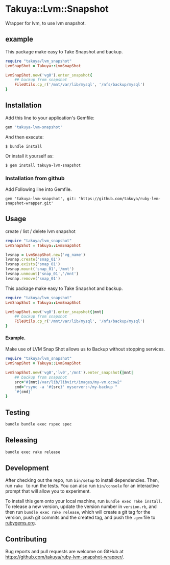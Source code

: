 # Takuya::Lvm::Snapshot

Wrapper for lvm, to use lvm snapshot. 
## example 

This package make easy to Take Snapshot and backup.

```ruby
require "takuya/lvm_snapshot"
LvmSnapShot = Takuya::LvmSnapShot

LvmSnapShot.new('vg0').enter_snapshot{
    ## backup from snapshot 
    FileUtils.cp_r('/mnt/var/lib/mysql', '/nfs/backup/mysql')
}
```

## Installation

Add this line to your application's Gemfile:

```ruby
gem 'takuya-lvm-snapshot'
```

And then execute:

    $ bundle install

Or install it yourself as:

    $ gem install takuya-lvm-snapshot

### Installation from github
Add Following line into Gemfile.
```
gem 'takuya-lvm-snapshot', git: 'https://github.com/takuya/ruby-lvm-snapshot-wrapper.git'
```

## Usage

create / list / delete lvm snapshot
```ruby
require "takuya/lvm_snapshot"
LvmSnapShot = Takuya::LvmSnapShot

lvsnap = LvmSnapShot.new('vg_name')
lvsnap.create('snap_01')
lvsnap.exists('snap_01')
lvsnap.mount('snap_01','/mnt')
lvsnap.unmount('snap_01','/mnt')
lvsnap.remove('snap_01')
```

This package make easy to Take Snapshot and backup.

```ruby
require "takuya/lvm_snapshot"
LvmSnapShot = Takuya::LvmSnapShot

LvmSnapShot.new('vg0').enter_snapshot{|mnt|
    ## backup from snapshot 
    FileUtils.cp_r('/mnt/var/lib/mysql', '/nfs/backup/mysql')
}
```


#### Example.
Make use of LVM Snap Shot allows us  to Backup without stopping services.


```ruby
require "takuya/lvm_snapshot"
LvmSnapShot = Takuya::LvmSnapShot

LvmSnapShot.new('vg0','lv0','/mnt').enter_snapshot{|mnt|
    ## backup from snapshot 
    src="#{mnt}/var/lib/libvirt/images/my-vm.qcow2"
    cmd="rsync -a '#{src}' myserver:~/my-backup "
    `#{cmd}`
}
```

## Testing 
```sh
bundle bundle exec rspec spec 
```
## Releasing
```sh
bundle exec rake release
```
## Development

After checking out the repo, run `bin/setup` to install dependencies. Then, run `rake ` to run the tests. You can also run `bin/console` for an interactive prompt that will allow you to experiment.

To install this gem onto your local machine, run `bundle exec rake install`. To release a new version, update the version number in `version.rb`, and then run `bundle exec rake release`, which will create a git tag for the version, push git commits and the created tag, and push the `.gem` file to [rubygems.org](https://rubygems.org).

## Contributing

Bug reports and pull requests are welcome on GitHub at https://github.com/takuya/ruby-lvm-snapshot-wrapper/.
